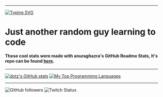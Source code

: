 ----------------------------------------------------------------------------

[![Typing SVG](https://readme-typing-svg.demolab.com?font=Fira+Code&pause=1000&color=00F7A4&center=true&vCenter=true&random=false&width=435&lines=Hello+there!;I+am+dotz)](https://git.io/typing-svg)
# Just another random guy learning to code

#### These cool stats were made with anuraghazra's GitHub Readme Stats, It's repo can be found [here](https://github.com/anuraghazra/github-readme-stats).
----------------------------------------------------------------------------

[![dotz's GitHub stats](https://github-readme-stats.vercel.app/api?username=dotzTV&theme=midnight-purple&hide=prs,issues&count_private=true&show_icons=true&include_all_commits=true)](https://github.com/anuraghazra/github-readme-stats)
[![My Top Programming Languages](https://github-readme-stats.vercel.app/api/top-langs/?username=dotzTV&theme=midnight-purple&layout=compact&hide-title=true)](https://github.com/anuraghazra/github-readme-stats)
 
---------------------------------------------------------------------------
![GitHub followers](https://img.shields.io/github/followers/dotztv?color=i&style=for-the-badge)
![Twitch Status](https://img.shields.io/twitch/status/tvdotz?style=for-the-badge)
